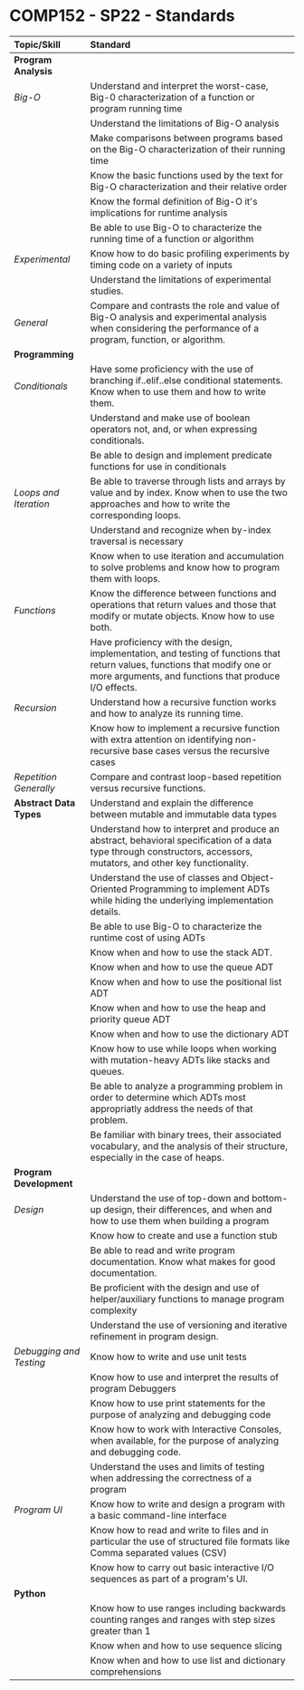 # COMP152 - SP22 - Standards

| Topic/Skill | Standard |
| :---- | :--- |
| **Program Analysis** | |
| *Big-O* | Understand and interpret the worst-case, Big-0 characterization of a function or program running time |
| | Understand the limitations of Big-O analysis |
| | Make comparisons between programs based on the Big-O characterization  of their running time |
|  | Know the basic functions used by the text for Big-O characterization and their relative order |
| | Know the formal definition of Big-O it's implications for runtime analysis |
| | Be able to use Big-O to characterize the running time of a function or algorithm |
| *Experimental* |  Know how to do basic profiling experiments by timing code on a variety of inputs |
| | Understand the limitations of experimental studies.
| *General* | Compare and contrasts the role and value of Big-O analysis and experimental analysis when considering the performance of a program, function, or algorithm. |
| **Programming** |  |
| *Conditionals* | Have some proficiency with the use of branching if..elif..else conditional statements. Know when to use them and how to write them. |
| | Understand and make use of boolean operators not, and, or when expressing conditionals. |
| | Be able to design and implement predicate functions for use in conditionals |
| *Loops and Iteration* | Be able to traverse through lists and arrays by value and by index. Know when to use the two approaches and how to write the corresponding loops. |
| | Understand and recognize when by-index traversal is necessary |
| | Know when to use iteration and accumulation to solve problems and know how to program them with loops. |
| *Functions* | Know the difference between functions and operations that return values and those that modify or mutate objects. Know how to use both. |
| | Have proficiency with the design, implementation, and testing of functions that return values, functions that modify one or more arguments, and functions that produce I/O effects.
| *Recursion* | Understand how a recursive function works and how to analyze its running time. |
| | Know how to implement a recursive function with extra attention on identifying non-recursive base cases versus the recursive cases |
| *Repetition Generally* | Compare and contrast loop-based repetition versus recursive functions. |
| **Abstract Data Types** | Understand and explain the difference between mutable and immutable data types |
| | Understand how to interpret and produce an abstract, behavioral specification of a data type through constructors, accessors, mutators, and other key functionality. |
| | Understand the use of classes and Object-Oriented Programming to implement ADTs while hiding the underlying implementation details. |
| | Be able to use Big-O to characterize the runtime cost of using ADTs |
| | Know when and how to use the stack ADT. |
| | Know when and how to use the queue ADT |
| | Know when and how to use the positional list ADT |
| | Know when and how to use the heap and priority queue ADT |
| | Know when and how to use the dictionary ADT |
| | Know how to use while loops when working with mutation-heavy ADTs like stacks and queues. |
| | Be able to analyze a programming problem in order to determine which ADTs most appropriatly address the needs of that problem. |
| | Be familiar with binary trees, their associated vocabulary, and the analysis of their structure, especially in the case of heaps.
| **Program Development** | |
| *Design* | Understand the use of top-down and bottom-up design, their differences, and when and how to use them when building a program |
| | Know how to create and use a function stub |
| | Be able to read and write program documentation. Know what makes for good documentation. |
| | Be proficient with the design and use of helper/auxiliary functions to manage program complexity |
| | Understand the use of versioning and iterative refinement in program design. |
| *Debugging and Testing* | Know how to write and use unit tests |
| | Know how to use and interpret the results of program Debuggers |
| | Know how to use print statements for the purpose of analyzing and debugging code |
| | Know how to work with Interactive Consoles, when available, for the purpose of analyzing and debugging code. |
| | Understand the uses and limits of testing when addressing the correctness of a program |
| *Program UI* | Know how to write and design a program with a basic command-line interface |
|  | Know how to read and write to files and in particular the use of structured file formats like Comma separated values (CSV) |
| | Know how to carry out basic interactive I/O sequences as part of a program's UI. |
| **Python** | |
| | Know how to use ranges including backwards counting ranges and ranges with step sizes greater than 1 |
| | Know when and how to use sequence slicing |
| | Know when and how to use list and dictionary comprehensions |
